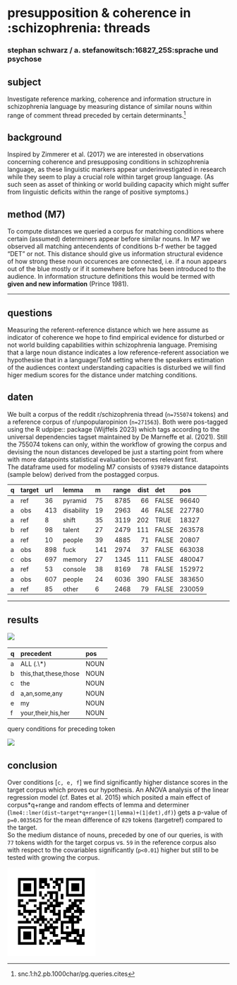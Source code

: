<!--# xTitle-->

# presupposition & coherence in :schizophrenia: threads

### stephan schwarz / a. stefanowitsch:16827\_25S:sprache und psychose

## subject

Investigate reference marking, coherence and information structure in schizophrenia language by measuring distance of similar nouns within range of comment thread preceded by certain determinants.[^1]

## background

Inspired by Zimmerer et al. (2017) we are interested in observations concerning coherence and presupposing conditions in schizophrenia language, as these linguistic markers appear underinvestigated in research while they seem to play a crucial role within target group language. (As such seen as asset of thinking or world building capacity which might suffer from linguistic deficits within the range of positive symptoms.)

## method (M7)

To compute distances we queried a corpus for matching conditions where certain (assumed) determiners appear before similar nouns. In M7 we observed all matching antecendents of conditions b-f wether be tagged “DET” or not. This distance should give us information structural evidence of how strong these noun occurences are connected, i.e. if a noun appears out of the blue mostly or if it somewhere before has been introduced to the audience. In information structure definitions this would be termed with **given and new information** (Prince 1981).

---- 

## questions

Measuring the referent-reference distance which we here assume as indicator of coherence we hope to find empirical evidence for disturbed or not world building capabilities within schizophrenia language. Premising that a large noun distance indicates a low reference-referent association we hypothesise that in a language/ToM setting where the speakers estimation of the audiences context understanding capacities is disturbed we will find higer medium scores for the distance under matching conditions.

## daten

We built a corpus of the reddit r/schizophrenia thread (`n=755074` tokens) and a reference corpus of r/unpopularopinion (`n=271563`). Both were pos-tagged using the R udpipe:: package (Wijffels 2023) which tags according to the universal dependencies tagset maintained by De Marneffe et al. (2021). Still the 755074 tokens can only, within the workflow of growing the corpus and devising the noun distances developed be just a starting point from where with more datapoints statistical evaluation becomes relevant first.  
The dataframe used for modeling M7 consists of `939879` distance datapoints (sample below) derived from the postagged corpus.

| q   | target | url | lemma      | m   | range | dist | det   | pos    |
| :-- | :----- | :-- | :--------- | :-- | ----: | ---: | :---- | :----- |
| a   | ref    | 36  | pyramid    | 75  | 8785  | 66   | FALSE | 96640  |
| a   | obs    | 413 | disability | 19  | 2963  | 46   | FALSE | 227780 |
| a   | ref    | 8   | shift      | 35  | 3119  | 202  | TRUE  | 18327  |
| b   | ref    | 98  | talent     | 27  | 2479  | 111  | FALSE | 263578 |
| a   | ref    | 10  | people     | 39  | 4885  | 71   | FALSE | 20807  |
| a   | obs    | 898 | fuck       | 141 | 2974  | 37   | FALSE | 663038 |
| c   | obs    | 697 | memory     | 27  | 1345  | 111  | FALSE | 480047 |
| a   | ref    | 53  | console    | 38  | 8169  | 78   | FALSE | 152972 |
| a   | obs    | 607 | people     | 24  | 6036  | 390  | FALSE | 383650 |
| a   | ref    | 85  | other      | 6   | 2468  | 79   | FALSE | 230059 |

---- 

## results

![][image-1]

| q   | precedent             | pos  |
| :-- | :-------------------- | :--- |
| a   | ALL (.\\\*)           | NOUN |
| b   | this,that,these,those | NOUN |
| c   | the                   | NOUN |
| d   | a,an,some,any         | NOUN |
| e   | my                    | NOUN |
| f   | your,their,his,her    | NOUN |

query conditions for preceding token

![][image-2]

<!-------->

## conclusion

Over conditions <!--**B** (``` this, that, these, those, DET ```)-->[`c, e, f`] we find significantly higher distance scores in the target corpus which proves our hypothesis. An ANOVA analysis of the linear regression model (cf. Bates et al. 2015) which posited a main effect of corpus\*q+range and random effects of lemma and determiner (`lme4::lmer(dist~target*q+range+(1|lemma)+(1|det),df)`) gets a p-value of `p=0.0035625` for the mean difference of `829` tokens (targetref) compared to the target.  
So the medium distance of nouns, preceded by one of our queries, is with `77` tokens width for the target corpus vs. `59` in the reference corpus also with respect to the covariables significantly (`p<0.01`) higher but still to be tested with growing the corpus.

![](https://github.com/esteeschwarz/SPUND-LX/raw/main/psych/HA/poster/QR_poster-ext.png)
<!--## B. REF-->

[^1]:	snc.1:h2.pb.1000char/pg.queries.cites

[image-1]:	https://github.com/esteeschwarz/SPUND-LX/raw/main/psych/HA/poster/plots/distance-distribution-df7-viz1-1.png
[image-2]:	https://github.com/esteeschwarz/SPUND-LX/raw/main/psych/HA/poster/plots/lmer-plot-df7-lmeplot-1.png